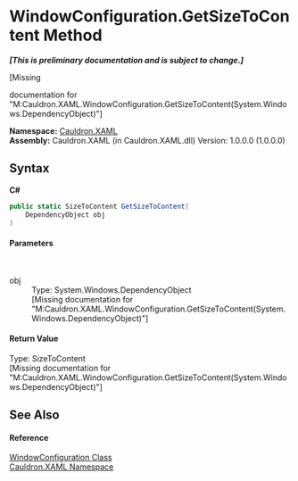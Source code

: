 # WindowConfiguration.GetSizeToContent Method 
 _**\[This is preliminary documentation and is subject to change.\]**_

\[Missing <summary> documentation for "M:Cauldron.XAML.WindowConfiguration.GetSizeToContent(System.Windows.DependencyObject)"\]

**Namespace:**&nbsp;<a href="N_Cauldron_XAML">Cauldron.XAML</a><br />**Assembly:**&nbsp;Cauldron.XAML (in Cauldron.XAML.dll) Version: 1.0.0.0 (1.0.0.0)

## Syntax

**C#**<br />
``` C#
public static SizeToContent GetSizeToContent(
	DependencyObject obj
)
```


#### Parameters
&nbsp;<dl><dt>obj</dt><dd>Type: System.Windows.DependencyObject<br />\[Missing <param name="obj"/> documentation for "M:Cauldron.XAML.WindowConfiguration.GetSizeToContent(System.Windows.DependencyObject)"\]</dd></dl>

#### Return Value
Type: SizeToContent<br />\[Missing <returns> documentation for "M:Cauldron.XAML.WindowConfiguration.GetSizeToContent(System.Windows.DependencyObject)"\]

## See Also


#### Reference
<a href="T_Cauldron_XAML_WindowConfiguration">WindowConfiguration Class</a><br /><a href="N_Cauldron_XAML">Cauldron.XAML Namespace</a><br />